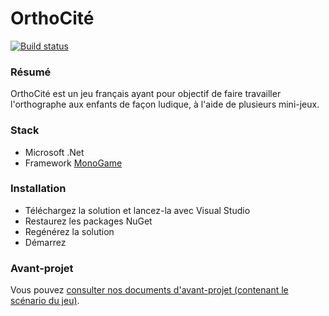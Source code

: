 OrthoCité
=========

[![Build status](https://ci.appveyor.com/api/projects/status/8tsgnxtysmuvkib6/branch/master?svg=true)](https://ci.appveyor.com/project/marvinroger/orthocity/branch/master)

### Résumé

OrthoCité est un jeu français ayant pour objectif de faire travailler l'orthographe aux enfants de façon ludique, à l'aide de plusieurs mini-jeux.

### Stack

- Microsoft .Net
- Framework [MonoGame](http://www.monogame.net/)

### Installation 

- Téléchargez la solution et lancez-la avec Visual Studio
- Restaurez les packages NuGet
- Regénérez la solution
- Démarrez

### Avant-projet

Vous pouvez [consulter nos documents d'avant-projet (contenant le scénario du jeu)](https://github.com/INTECHS3/OrthoCite-Doc-Avant-Projet).
